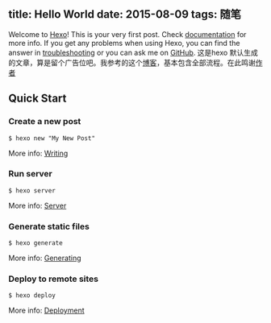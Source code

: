 title: Hello World
date: 2015-08-09
tags: 随笔
---
Welcome to [Hexo](http://hexo.io/)! This is your very first post. Check [documentation](http://hexo.io/docs/) for more info. If you get any problems when using Hexo, you can find the answer in [troubleshooting](http://hexo.io/docs/troubleshooting.html) or you can ask me on [GitHub](https://github.com/hexojs/hexo/issues).
这是hexo 默认生成的文章，算是留个广告位吧。我参考的这个[博客](http://zipperary.com/categories/hexo/)，基本包含全部流程。在此鸣谢[作者](https://github.com/zippera)
<!--more-->
## Quick Start

### Create a new post

```
$ hexo new "My New Post"
```

More info: [Writing](http://hexo.io/docs/writing.html)

### Run server

```
$ hexo server
```

More info: [Server](http://hexo.io/docs/server.html)

### Generate static files

```
$ hexo generate
```

More info: [Generating](http://hexo.io/docs/generating.html)

### Deploy to remote sites

```
$ hexo deploy
```

More info: [Deployment](http://hexo.io/docs/deployment.html)
